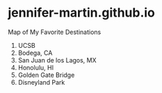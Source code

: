 # jennifer-martin.github.io
Map of My Favorite Destinations
1. UCSB
2. Bodega, CA
3. San Juan de los Lagos, MX
4.  Honolulu, HI
5. Golden Gate Bridge
6. Disneyland Park
